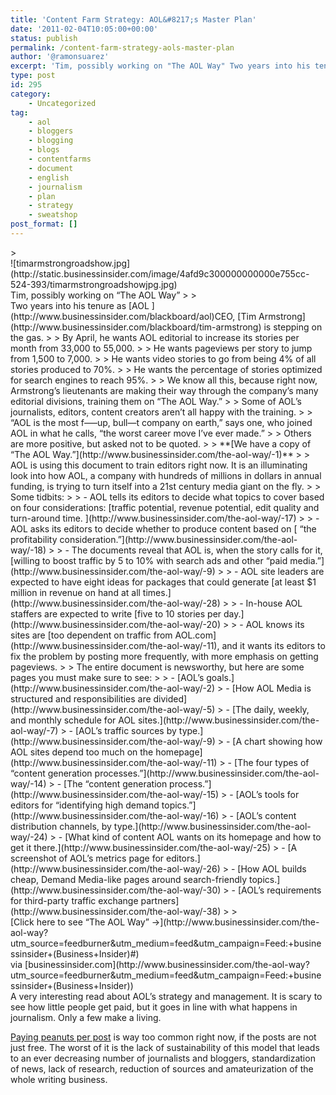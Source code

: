 ```yaml
---
title: 'Content Farm Strategy: AOL&#8217;s Master Plan'
date: '2011-02-04T10:05:00+00:00'
status: publish
permalink: /content-farm-strategy-aols-master-plan
author: '@ramonsuarez'
excerpt: 'Tim, possibly working on "The AOL Way" Two years into his tenure as AOL CEO, Tim Armstrong is stepping on the gas. By April, he wants AOL editorial to increase its stories per month from 33,000 to 55,000. He wants pageviews per story to jump from ...'
type: post
id: 295
category:
    - Uncategorized
tag:
    - aol
    - bloggers
    - blogging
    - blogs
    - contentfarms
    - document
    - english
    - journalism
    - plan
    - strategy
    - sweatshop
post_format: []
---
```

<div class="posterous_bookmarklet_entry">> <div><div><div>![timarmstrongroadshow.jpg](http://static.businessinsider.com/image/4afd9c300000000000e755cc-524-393/timarmstrongroadshowjpg.jpg)</div>Tim, possibly working on “The AOL Way”
> 
> </div>Two years into his tenure as [AOL ](http://www.businessinsider.com/blackboard/aol)CEO, [Tim Armstrong](http://www.businessinsider.com/blackboard/tim-armstrong) is stepping on the gas.
> 
> By April, he wants AOL editorial to increase its stories per month from 33,000 to 55,000.
> 
> He wants pageviews per story to jump from 1,500 to 7,000.
> 
> He wants video stories to go from being 4% of all stories produced to 70%.
> 
> He wants the percentage of stories optimized for search engines to reach 95%.
> 
> We know all this, because right now, Armstrong’s lieutenants are making their way through the company’s many editorial divisions, training them on “The AOL Way.”
> 
> Some of AOL’s journalists, editors, content creators aren’t all happy with the training.
> 
> “AOL is the most f—–up, bull—t company on earth,” says one, who joined AOL in what he calls, “the worst career move I’ve ever made.”
> 
> Others are more positive, but asked not to be quoted.
> 
> **[We have a copy of “The AOL Way.”](http://www.businessinsider.com/the-aol-way/-1)**
> 
> AOL is using this document to train editors right now. It is an illuminating look into how AOL, a company with hundreds of millions in dollars in annual funding, is trying to turn itself into a 21st century media giant on the fly.
> 
> Some tidbits:
> 
> - AOL tells its editors to decide what topics to cover based on four considerations: [traffic potential, revenue potential, edit quality and turn-around time. ](http://www.businessinsider.com/the-aol-way/-17)
> 
> - AOL asks its editors to decide whether to produce content based on [ “the profitability consideration.”](http://www.businessinsider.com/the-aol-way/-18)
> 
> - The documents reveal that AOL is, when the story calls for it, [willing to boost traffic by 5 to 10% with search ads and other “paid media.”](http://www.businessinsider.com/the-aol-way/-9)
> 
> - AOL site leaders are expected to have eight ideas for packages that could generate [at least $1 million in revenue on hand at all times.](http://www.businessinsider.com/the-aol-way/-28)
> 
> - In-house AOL staffers are expected to write [five to 10 stories per day.](http://www.businessinsider.com/the-aol-way/-20)
> 
> - AOL knows its sites are [too dependent on traffic from AOL.com](http://www.businessinsider.com/the-aol-way/-11), and it wants its editors to fix the problem by posting more frequently, with more emphasis on getting pageviews.
> 
> The entire document is newsworthy, but here are some pages you must make sure to see:
> 
> - [AOL’s goals.](http://www.businessinsider.com/the-aol-way/-2)
> - [How AOL Media is structured and responsibilities are divided](http://www.businessinsider.com/the-aol-way/-5)
> - [The daily, weekly, and monthly schedule for AOL sites.](http://www.businessinsider.com/the-aol-way/-7)
> - [AOL’s traffic sources by type.](http://www.businessinsider.com/the-aol-way/-9)
> - [A chart showing how AOL sites depend too much on the homepage](http://www.businessinsider.com/the-aol-way/-11)
> - [The four types of “content generation processes.”](http://www.businessinsider.com/the-aol-way/-14)
> - [The “content generation process.”](http://www.businessinsider.com/the-aol-way/-15)
> - [AOL’s tools for editors for “identifying high demand topics.”](http://www.businessinsider.com/the-aol-way/-16)
> - [AOL’s content distribution channels, by type.](http://www.businessinsider.com/the-aol-way/-24)
> - [What kind of content AOL wants on its homepage and how to get it there.](http://www.businessinsider.com/the-aol-way/-25)
> - [A screenshot of AOL’s metrics page for editors.](http://www.businessinsider.com/the-aol-way/-26)
> - [How AOL builds cheap, Demand Media-like pages around search-friendly topics.](http://www.businessinsider.com/the-aol-way/-30)
> - [AOL’s requirements for third-party traffic exchange partners](http://www.businessinsider.com/the-aol-way/-38)
> 
> <div>[Click here to see “The AOL Way” →](http://www.businessinsider.com/the-aol-way?utm_source=feedburner&utm_medium=feed&utm_campaign=Feed:+businessinsider+(Business+Insider)#)</div></div>

<div class="posterous_quote_citation">via [businessinsider.com](http://www.businessinsider.com/the-aol-way?utm_source=feedburner&utm_medium=feed&utm_campaign=Feed:+businessinsider+(Business+Insider))</div>A very interesting read about AOL’s strategy and management. It is scary to see how little people get paid, but it goes in line with what happens in journalism. Only a few make a living.

[Paying peanuts per post](http://www.readwriteweb.com/archives/i_worked_on_the_aol_content_farm_it_changed_my_lif.php?utm_source=feedburner&utm_medium=feed&utm_campaign=Feed:+readwriteweb+(ReadWriteWeb)) is way too common right now, if the posts are not just free. The worst of it is the lack of sustainability of this model that leads to an ever decreasing number of journalists and bloggers, standardization of news, lack of research, reduction of sources and amateurization of the whole writing business.

</div>